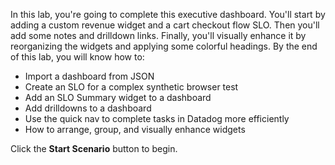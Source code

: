 In this lab, you're going to complete this executive dashboard. You'll start by adding a custom revenue widget and a cart checkout flow SLO. Then you'll add some notes and drilldown links. Finally, you'll visually enhance it by reorganizing the widgets and applying some colorful headings. By the end of this lab, you will know how to:

<ul style="max-width: 75vw;  margin: auto;">
  <li>Import a dashboard from JSON
  <li>Create an SLO for a complex synthetic browser test
  <li>Add an SLO Summary widget to a dashboard
  <li>Add drilldowns to a dashboard
  <li>Use the quick nav to complete tasks in Datadog more efficiently
  <li>How to arrange, group, and visually enhance widgets
</ul>

Click the **Start Scenario** button to begin.